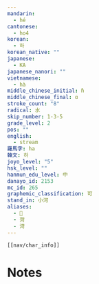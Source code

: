 ```yaml
---
mandarin:
  - hé
cantonese:
  - ho4
korean:
  - 하
korean_native: ""
japanese:
  - KA
japanese_nanori: ""
vietnamese:
  - hà
middle_chinese_initial: ɦ
middle_chinese_final: ɑ
stroke_count: "8"
radical: 水
skip_number: 1-3-5
grade_level: 2
pos: ""
english:
  - stream
羅馬字: ha
韓文: 하
joyo_level: "5"
hsk_level: ""
hanmun_edu_level: 中
danayo_id: 2153
mc_id: 265
graphemic_classification: 可
stand_in: 小河
aliases:
  - 𢀎
  - 菏
  - 渮
---
```

```meta-bind-embed
[[nav/char_info]]
```

# Notes
